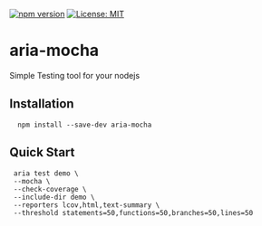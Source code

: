 [![npm version](https://badge.fury.io/js/aria-mocha.svg)](https://www.npmjs.com/package/aria-mocha)
[![License: MIT](https://img.shields.io/badge/license-MIT-blue.svg)](https://opensource.org/licenses/MIT)

# aria-mocha
Simple Testing tool for your nodejs

Installation
------------
  ```
    npm install --save-dev aria-mocha
  ```

Quick Start
------------
  ```
   aria test demo \
   --mocha \
   --check-coverage \
   --include-dir demo \
   --reporters lcov,html,text-summary \
   --threshold statements=50,functions=50,branches=50,lines=50
  ```